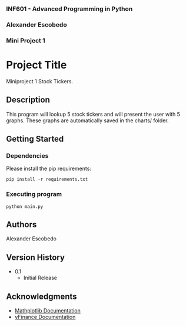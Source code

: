 ### INF601 - Advanced Programming in Python
### Alexander Escobedo
### Mini Project 1
 
 
# Project Title
 
Miniproject 1 Stock Tickers.
 
## Description
 
This program will lookup 5 stock tickers and will present the user with 5 graphs. These graphs are automatically saved in the charts/ folder.
 
## Getting Started
 
### Dependencies

Please install the pip requirements:
```
pip install -r requirements.txt
```

### Executing program
 
```
python main.py
```

 
## Authors
 
Alexander Escobedo 
 
## Version History

* 0.1
    * Initial Release
 
## Acknowledgments

* [Mathplotlib Documentation](https://matplotlib.org/stable/users/index.html)
* [yFinance Documentation](https://ranaroussi.github.io/yfinance/)
